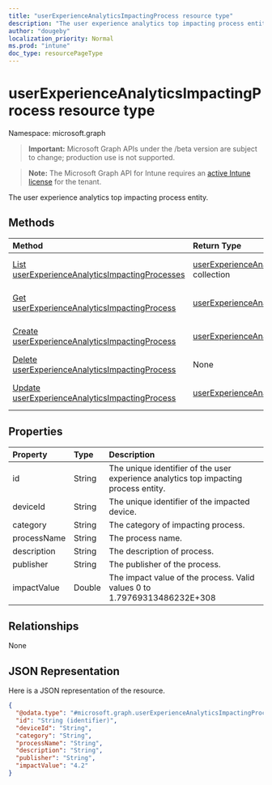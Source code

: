 ```yaml
---
title: "userExperienceAnalyticsImpactingProcess resource type"
description: "The user experience analytics top impacting process entity."
author: "dougeby"
localization_priority: Normal
ms.prod: "intune"
doc_type: resourcePageType
---
```


# userExperienceAnalyticsImpactingProcess resource type

Namespace: microsoft.graph

> **Important:** Microsoft Graph APIs under the /beta version are subject to change; production use is not supported.

> **Note:** The Microsoft Graph API for Intune requires an [active Intune license](https://go.microsoft.com/fwlink/?linkid=839381) for the tenant.

The user experience analytics top impacting process entity.

## Methods
|Method|Return Type|Description|
|:---|:---|:---|
|[List userExperienceAnalyticsImpactingProcesses](../api/intune-devices-userexperienceanalyticsimpactingprocess-list.md)|[userExperienceAnalyticsImpactingProcess](../resources/intune-devices-userexperienceanalyticsimpactingprocess.md) collection|List properties and relationships of the [userExperienceAnalyticsImpactingProcess](../resources/intune-devices-userexperienceanalyticsimpactingprocess.md) objects.|
|[Get userExperienceAnalyticsImpactingProcess](../api/intune-devices-userexperienceanalyticsimpactingprocess-get.md)|[userExperienceAnalyticsImpactingProcess](../resources/intune-devices-userexperienceanalyticsimpactingprocess.md)|Read properties and relationships of the [userExperienceAnalyticsImpactingProcess](../resources/intune-devices-userexperienceanalyticsimpactingprocess.md) object.|
|[Create userExperienceAnalyticsImpactingProcess](../api/intune-devices-userexperienceanalyticsimpactingprocess-create.md)|[userExperienceAnalyticsImpactingProcess](../resources/intune-devices-userexperienceanalyticsimpactingprocess.md)|Create a new [userExperienceAnalyticsImpactingProcess](../resources/intune-devices-userexperienceanalyticsimpactingprocess.md) object.|
|[Delete userExperienceAnalyticsImpactingProcess](../api/intune-devices-userexperienceanalyticsimpactingprocess-delete.md)|None|Deletes a [userExperienceAnalyticsImpactingProcess](../resources/intune-devices-userexperienceanalyticsimpactingprocess.md).|
|[Update userExperienceAnalyticsImpactingProcess](../api/intune-devices-userexperienceanalyticsimpactingprocess-update.md)|[userExperienceAnalyticsImpactingProcess](../resources/intune-devices-userexperienceanalyticsimpactingprocess.md)|Update the properties of a [userExperienceAnalyticsImpactingProcess](../resources/intune-devices-userexperienceanalyticsimpactingprocess.md) object.|

## Properties
|Property|Type|Description|
|:---|:---|:---|
|id|String|The unique identifier of the user experience analytics top impacting process entity.|
|deviceId|String|The unique identifier of the impacted device.|
|category|String|The category of impacting process.|
|processName|String|The process name.|
|description|String|The description of process.|
|publisher|String|The publisher of the process.|
|impactValue|Double|The impact value of the process. Valid values 0 to 1.79769313486232E+308|

## Relationships
None

## JSON Representation
Here is a JSON representation of the resource.
<!-- {
  "blockType": "resource",
  "keyProperty": "id",
  "@odata.type": "microsoft.graph.userExperienceAnalyticsImpactingProcess"
}
-->
``` json
{
  "@odata.type": "#microsoft.graph.userExperienceAnalyticsImpactingProcess",
  "id": "String (identifier)",
  "deviceId": "String",
  "category": "String",
  "processName": "String",
  "description": "String",
  "publisher": "String",
  "impactValue": "4.2"
}
```




